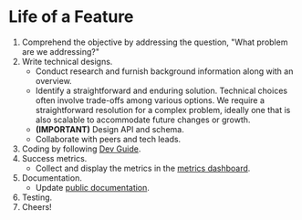 # Life of a Feature

1. Comprehend the objective by addressing the question, "What problem are we addressing?"
1. Write technical designs.
   - Conduct research and furnish background information along with an overview.
   - Identify a straightforward and enduring solution. Technical choices often involve trade-offs among various options. We require a straightforward resolution for a complex problem, ideally one that is also scalable to accommodate future changes or growth.
   - **(IMPORTANT)** Design API and schema.
   - Collaborate with peers and tech leads.
1. Coding by following [Dev Guide](dev-guide.md).
1. Success metrics.
   - Collect and display the metrics in the [metrics dashboard](https://metric.bytebase.com/).
1. Documentation.
   - Update [public documentation](https://bytebase.com/docs).
1. Testing.
1. Cheers!
